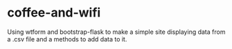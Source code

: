 # coffee-and-wifi
 Using wtform and bootstrap-flask to make a simple site displaying data from a .csv file and a methods to add data to it.

